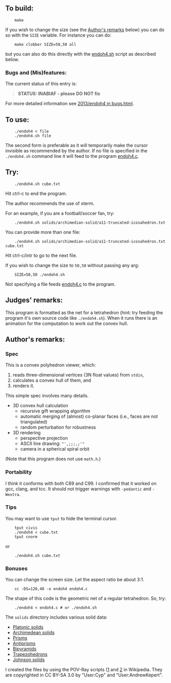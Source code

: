 ## To build:

``` <!---sh-->
    make
```

If you wish to change the size (see the [Author's remarks](#authors-remarks)
below) you can do so with the `SIZE` variable. For instance you can do:


``` <!---sh-->
    make clobber SIZE=50,50 all
```

but you can also do this directly with the [endoh4.sh](%%REPO_URL%%/2013/endoh4/endoh4.sh) script as
described below.


### Bugs and (Mis)features:

The current status of this entry is:

> **STATUS: INABIAF - please DO NOT fix**

For more detailed information see [2013/endoh4 in bugs.html](../../bugs.html#2013_endoh4).


## To use:

``` <!---sh-->
    ./endoh4 < file
    ./endoh4.sh file
```

The second form is preferable as it will temporarily make the cursor invisible
as recommended by the author. If no file is specified in the `./endoh4.sh` command
line it will feed to the program [endoh4.c](%%REPO_URL%%/2013/endoh4/endoh4.c).


## Try:

``` <!---sh-->
    ./endoh4.sh cube.txt
```

Hit ctrl-c to end the program.

The author recommends the use of xterm.

For an example, if you are a football/soccer fan, try:

``` <!---sh-->
    ./endoh4.sh solids/archimedian-solid/a11-truncated-icosahedron.txt
```

You can provide more than one file:

``` <!---sh-->
    ./endoh4.sh solids/archimedian-solid/a11-truncated-icosahedron.txt cube.txt
```

Hit ctrl-c/intr to go to the next file.

If you wish to change the size to `50,50` without passing any arg:


``` <!---sh-->
    SIZE=50,50 ./endoh4.sh
```

Not specifying a file feeds [endoh4.c](%%REPO_URL%%/2013/endoh4/endoh4.c) to the program.


## Judges' remarks:

This program is formatted as the net for a tetrahedron (hint: try feeding the
program it's own source code like `./endoh4.sh`).  When it runs there is an
animation for the computation to work out the convex hull.


## Author's remarks:

### Spec

This is a convex polyhedron viewer, which:

1. reads three-dimensional vertices (3N float values) from `stdin`,
2. calculates a convex hull of them, and
3. renders it.

This simple spec involves many details.

* 3D convex hull calculation
  * recursive gift wrapping algorithm
  * automatic merging of (almost) co-planar faces (i.e., faces are not
  triangulated)
  * random perturbation for robustness
* 3D rendering
  * perspective projection
  * ASCII line drawing: `"',;;;,;'"`
  * camera in a spherical spiral orbit

(Note that this program does not use `math.h`.)


### Portability

I think it conforms with both C89 and C99.  I confirmed that it worked on gcc,
clang, and tcc.  It should not trigger warnings with `-pedantic` and `-Wextra`.


### Tips

You may want to use `tput` to hide the terminal cursor.

``` <!---sh-->
    tput civis
    ./endoh4 < cube.txt
    tput cnorm
```

or

``` <!---sh-->
    ./endoh4.sh cube.txt
```

### Bonuses

You can change the screen size.  Let the aspect ratio be about 3:1.

``` <!---sh-->
    cc -DS=120,40 -o endoh4 endoh4.c
```

The shape of this code is the geometric net of a regular tetrahedron.
So, try:

``` <!---sh-->
    ./endoh4 < endoh4.c # or ./endoh4.sh
```

The `solids` directory includes various solid data:

- [Platonic solids](http://en.wikipedia.org/wiki/Platonic_solid)
- [Archimedean solids](http://en.wikipedia.org/wiki/Archimedean_solid)
- [Prisms](http://en.wikipedia.org/wiki/Prism_%28geometry%29)
- [Antiprisms](http://en.wikipedia.org/wiki/Antiprism)
- [Bipyramids](http://en.wikipedia.org/wiki/Bipyramid)
- [Trapezohedrons](http://en.wikipedia.org/wiki/Trapezohedron)
- [Johnson solids](http://en.wikipedia.org/wiki/Johnson_solid)

I created the files by using the POV-Ray scripts
([1](http://en.wikipedia.org/wiki/File:Poly.pov) and
[2](http://en.wikipedia.org/wiki/User:AndrewKepert/poly.pov) in Wikipedia.
They are copyrighted in CC BY-SA 3.0 by "User:Cyp" and "User:AndrewKepert".


<!--

    Copyright © 1984-2024 by Landon Curt Noll. All Rights Reserved.

    You are free to share and adapt this file under the terms of this license:

        Creative Commons Attribution-ShareAlike 4.0 International (CC BY-SA 4.0)

    For more information, see:

        https://creativecommons.org/licenses/by-sa/4.0/

-->
